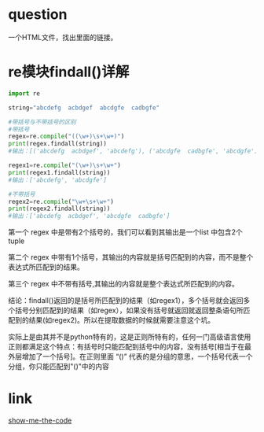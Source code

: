 # question
一个HTML文件，找出里面的链接。

# re模块findall()详解
```python
import re

string="abcdefg  acbdgef  abcdgfe  cadbgfe"

#带括号与不带括号的区别
#带括号
regex=re.compile("((\w+)\s+\w+)")
print(regex.findall(string))
#输出：[('abcdefg  acbdgef', 'abcdefg'), ('abcdgfe  cadbgfe', 'abcdgfe')]

regex1=re.compile("(\w+)\s+\w+")
print(regex1.findall(string))
#输出：['abcdefg', 'abcdgfe']

#不带括号
regex2=re.compile("\w+\s+\w+")
print(regex2.findall(string))
#输出：['abcdefg  acbdgef', 'abcdgfe  cadbgfe']
```
第一个 regex 中是带有2个括号的，我们可以看到其输出是一个list 中包含2个 tuple 

第二个 regex 中带有1个括号，其输出的内容就是括号匹配到的内容，而不是整个表达式所匹配到的结果。

第三个 regex 中不带有括号,其输出的内容就是整个表达式所匹配到的内容。


结论：findall()返回的是括号所匹配到的结果（如regex1），多个括号就会返回多个括号分别匹配到的结果（如regex），如果没有括号就返回就返回整条语句所匹配到的结果(如regex2)。所以在提取数据的时候就需要注意这个坑。

实际上是由其并不是python特有的，这是正则所特有的，任何一门高级语言使用正则都满足这个特点：有括号时只能匹配到括号中的内容，没有括号[相当于在最外层增加了一个括号]。在正则里面 “()” 代表的是分组的意思，一个括号代表一个分组，你只能匹配到"()"中的内容

# link
[show-me-the-code](https://github.com/Yixiaohan/show-me-the-code)

